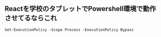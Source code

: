 ## Reactを学校のタブレットでPowershell環境で動作させてるならこれ

```
Set-ExecutionPolicy -Scope Process -ExecutionPolicy Bypass
```